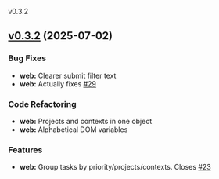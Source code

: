 
v0.3.2
## [v0.3.2](https://github.com/aleyoscar/groctxt/compare/v0.3.1...v0.3.2) (2025-07-02)

### Bug Fixes

* **web:** Clearer submit filter text
* **web:** Actually fixes [#29](https://github.com/aleyoscar/groctxt/issues/29)

### Code Refactoring

* **web:** Projects and contexts in one object
* **web:** Alphabetical DOM variables

### Features

* **web:** Group tasks by priority/projects/contexts. Closes [#23](https://github.com/aleyoscar/groctxt/issues/23)

